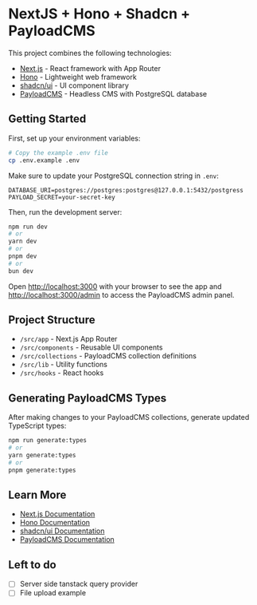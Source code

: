 # NextJS + Hono + Shadcn + PayloadCMS

This project combines the following technologies:

- [Next.js](https://nextjs.org) - React framework with App Router
- [Hono](https://hono.dev/) - Lightweight web framework
- [shadcn/ui](https://ui.shadcn.com/) - UI component library
- [PayloadCMS](https://payloadcms.com/) - Headless CMS with PostgreSQL database

## Getting Started

First, set up your environment variables:

```bash
# Copy the example .env file
cp .env.example .env
```

Make sure to update your PostgreSQL connection string in `.env`:

```
DATABASE_URI=postgres://postgres:postgres@127.0.0.1:5432/postgress
PAYLOAD_SECRET=your-secret-key
```

Then, run the development server:

```bash
npm run dev
# or
yarn dev
# or
pnpm dev
# or
bun dev
```

Open [http://localhost:3000](http://localhost:3000) with your browser to see the app and [http://localhost:3000/admin](http://localhost:3000/admin) to access the PayloadCMS admin panel.

## Project Structure

- `/src/app` - Next.js App Router
- `/src/components` - Reusable UI components
- `/src/collections` - PayloadCMS collection definitions
- `/src/lib` - Utility functions
- `/src/hooks` - React hooks

## Generating PayloadCMS Types

After making changes to your PayloadCMS collections, generate updated TypeScript types:

```bash
npm run generate:types
# or
yarn generate:types
# or
pnpm generate:types
```

## Learn More

- [Next.js Documentation](https://nextjs.org/docs)
- [Hono Documentation](https://hono.dev/docs/getting-started/nextjs)
- [shadcn/ui Documentation](https://ui.shadcn.com/docs)
- [PayloadCMS Documentation](https://payloadcms.com/docs)


## Left to do
- [ ] Server side tanstack query provider
- [ ] File upload example